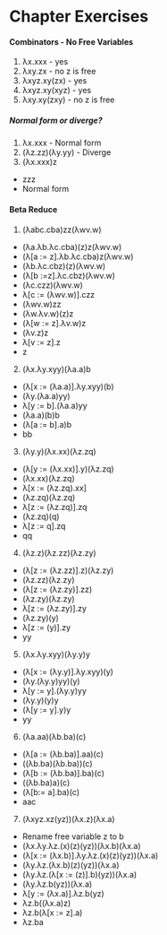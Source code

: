 # Chapter Exercises

#### Combinators - No Free Variables
1. λx.xxx - yes
2. λxy.zx - no z is free
3. λxyz.xy(zx) - yes
4. λxyz.xy(xyz) - yes
5. λxy.xy(zxy) - no z is free

##### Normal form or diverge?
1. λx.xxx - Normal form
2. (λz.zz)(λy.yy) - Diverge
3. (λx.xxx)z
  * zzz
  * Normal form

#### Beta Reduce
1. (λabc.cba)zz(λwv.w)
  * (λa.λb.λc.cba)(z)z(λwv.w)
  * (λ[a := z].λb.λc.cba)z(λwv.w)
  * (λb.λc.cbz)(z)(λwv.w)
  * (λ[b :=z].λc.cbz)(λwv.w)
  * (λc.czz)(λwv.w)
  * λ[c := (λwv.w)].czz
  * (λwv.w)zz
  * (λw.λv.w)(z)z
  * (λ[w := z].λv.w)z
  * (λv.z)z
  * λ[v := z].z
  * z

2. (λx.λy.xyy)(λa.a)b
  * (λ[x := (λa.a)].λy.xyy)(b)
  * (λy.(λa.a)yy)
  * λ[y := b].(λa.a)yy
  * (λa.a)(b)b
  * (λ[a := b].a)b
  * bb

3. (λy.y)(λx.xx)(λz.zq)
  * (λ[y := (λx.xx)].y)(λz.zq)
  * (λx.xx)(λz.zq)
  * λ[x := (λz.zq).xx]
  * (λz.zq)(λz.zq)
  * λ[z := (λz.zq)].zq
  * (λz.zq)(q)
  * λ[z := q].zq
  * qq

4. (λz.z)(λz.zz)(λz.zy)
  * (λ[z := (λz.zz)].z)(λz.zy)
  * (λz.zz)(λz.zy)
  * (λ[z := (λz.zy)].zz)
  * (λz.zy)(λz.zy)
  * λ[z := (λz.zy)].zy
  * (λz.zy)(y)
  * λ[z := (y)].zy
  * yy

5. (λx.λy.xyy)(λy.y)y
  * (λ[x := (λy.y)].λy.xyy)(y)
  * (λy.(λy.y)yy)(y)
  * λ[y := y].(λy.y)yy
  * (λy.y)(y)y
  * (λ[y := y].y)y
  * yy

6. (λa.aa)(λb.ba)(c)
  * (λ[a := (λb.ba)].aa)(c)
  * ((λb.ba)(λb.ba))(c)
  * (λ[b := (λb.ba)].ba)(c)
  * ((λb.ba)a)(c)
  * (λ[b:= a].ba)(c)
  * aac

7. (λxyz.xz(yz))(λx.z)(λx.a)
  * Rename free variable z to b
  * (λx.λy.λz.(x)(z)(yz))(λx.b)(λx.a)
  * (λ[x := (λx.b)].λy.λz.(x)(z)(yz))(λx.a)
  * (λy.λz.(λx.b)(z)(yz))(λx.a)
  * (λy.λz.(λ[x := (z)].b)(yz))(λx.a)
  * (λy.λz.b(yz))(λx.a)
  * λ[y := (λx.a)].λz.b(yz)
  * λz.b((λx.a)z)
  * λz.b(λ[x := z].a)
  * λz.ba
